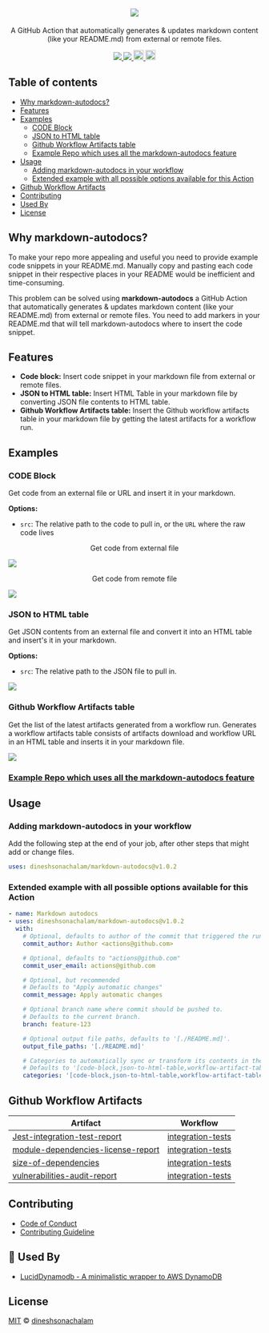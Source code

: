 <h1 align="center">
  <a href="https://github.com/marketplace/actions/markdown-autodocs">
    <img src="https://i.imgur.com/ZAC4qPa.png"/>
  </a>
</h1>
<p align="center">A GitHub Action that automatically generates & updates markdown content (like your README.md) from external or remote files.</p>
<p align="center">
    <a href="https://github.com/dineshsonachalam/markdown-autodocs/actions/workflows/npm-publish.yml">
        <img src="https://github.com/dineshsonachalam/markdown-autodocs/actions/workflows/npm-publish.yml/badge.svg"/>
    </a>
    <a href="https://github.com/dineshsonachalam/markdown-autodocs/actions/workflows/markdown-autodocs.yml">
        <img src="https://github.com/dineshsonachalam/markdown-autodocs/actions/workflows/markdown-autodocs.yml/badge.svg"/>
    </a>
    <a href="https://www.npmjs.com/package/markdown-autodocs">
      <img src="https://img.shields.io/npm/v/markdown-autodocs?color=dark%20green&label=npm%20package" alt="npm version" height="20">     
    </a>
    <a href="https://github.com/dineshsonachalam/markdown-autodocs/blob/master/LICENSE" target="_blank">
        <img src="https://badgen.net/github/license/dineshsonachalam/markdown-autodocs" alt="MIT License" height="20">
    </a>
</p>

## Table of contents
- [Why markdown-autodocs?](#why-markdown-autodocs)
- [Features](#features)
- [Examples](#examples)
  - [CODE Block](#code-block)
  - [JSON to HTML table](#json-to-html-table)
  - [Github Workflow Artifacts table](#github-workflow-artifacts-table)
  - [Example Repo which uses all the markdown-autodocs feature](#example-repo-which-uses-all-the-markdown-autodocs-feature)
- [Usage](#usage)
  - [Adding markdown-autodocs in your workflow](#adding-markdown-autodocs-in-your-workflow)
  - [Extended example with all possible options available for this Action](#extended-example-with-all-possible-options-available-for-this-action)
- [Github Workflow Artifacts](#github-workflow-artifacts)
- [Contributing](#contributing)
- [Used By](#-used-by)
- [License](#license)

## Why markdown-autodocs?
To make your repo more appealing and useful you need to provide example code snippets in your README.md. Manually copy and pasting each code snippet in their respective places in your README would be inefficient and time-consuming.

This problem can be solved using <b>markdown-autodocs</b> a GitHub Action that automatically generates & updates markdown content (like your README.md) from external or remote files. You need to add markers in your README.md that will tell markdown-autodocs where to insert the code snippet.

## Features
* <b>Code block:</b> Insert code snippet in your markdown file from external or remote files.
* <b>JSON to HTML table:</b> Insert HTML Table in your markdown file by converting JSON file contents to HTML table.
* <b>Github Workflow Artifacts table:</b> Insert the Github workflow artifacts table in your markdown file by getting the latest artifacts for a workflow run.

## Examples

### CODE Block

Get code from an external file or URL and insert it in your markdown.

**Options:**
- `src`: The relative path to the code to pull in, or the `URL` where the raw code lives

<p align="center">Get code from external file</p>
<a href="https://gist.github.com/dineshsonachalam/f8eb73a29a379b3944fbfb0213c558bb#get-code-from-external-file" target="_blank">
    <img src="https://i.imgur.com/c8FskHr.png"/>
</a>


<p align="center">Get code from remote file</p>
<a href="https://gist.github.com/dineshsonachalam/f8eb73a29a379b3944fbfb0213c558bb#get-code-from-remote-file" target="_blank">
  <img src="https://i.imgur.com/kQ6qhlI.png"/>
</a>

### JSON to HTML table
Get JSON contents from an external file and convert it into an HTML table and insert's it in your markdown.

**Options:**
- `src`: The relative path to the JSON file to pull in.

<a href="https://gist.github.com/dineshsonachalam/f8eb73a29a379b3944fbfb0213c558bb#json-to-html-table" target="_blank">
  <img src="https://i.imgur.com/t0pwMk2.png"/>
</a>

### Github Workflow Artifacts table

Get the list of the latest artifacts generated from a workflow run. Generates a workflow artifacts table consists of artifacts download and workflow URL in an HTML table and inserts it in your markdown file.

<a href="https://gist.github.com/dineshsonachalam/f8eb73a29a379b3944fbfb0213c558bb#github-workflow-artifacts-table" target="_blank">
  <img src="https://i.imgur.com/Gr6P0bM.png"/>
</a>

### [Example Repo which uses all the markdown-autodocs feature](https://github.com/dineshsonachalam/repo-using-markdown-autodocs)

## Usage

### Adding markdown-autodocs in your workflow
Add the following step at the end of your job, after other steps that might add or change files.
<!-- MARKDOWN-AUTO-DOCS:START (CODE:src=./docs/latest-release.yml) -->
<!-- The below code snippet is automatically added from ./docs/latest-release.yml -->
```yml
uses: dineshsonachalam/markdown-autodocs@v1.0.2
```
<!-- MARKDOWN-AUTO-DOCS:END -->

###  Extended example with all possible options available for this Action
<!-- MARKDOWN-AUTO-DOCS:START (CODE:src=./docs/markdown-autodocs.yml) -->
<!-- The below code snippet is automatically added from ./docs/markdown-autodocs.yml -->
```yml
- name: Markdown autodocs
- uses: dineshsonachalam/markdown-autodocs@v1.0.2
  with:
    # Optional, defaults to author of the commit that triggered the run
    commit_author: Author <actions@github.com>

    # Optional, defaults to "actions@github.com"
    commit_user_email: actions@github.com

    # Optional, but recommended
    # Defaults to "Apply automatic changes"
    commit_message: Apply automatic changes

    # Optional branch name where commit should be pushed to.
    # Defaults to the current branch.
    branch: feature-123

    # Optional output file paths, defaults to '[./README.md]'.
    output_file_paths: '[./README.md]'

    # Categories to automatically sync or transform its contents in the markdown files.
    # Defaults to '[code-block,json-to-html-table,workflow-artifact-table]'
    categories: '[code-block,json-to-html-table,workflow-artifact-table]'
```
<!-- MARKDOWN-AUTO-DOCS:END -->

## Github Workflow Artifacts

<!-- MARKDOWN-AUTO-DOCS:START (WORKFLOW_ARTIFACT_TABLE) -->
<table class="ARTIFACTS-TABLE"><thead><tr><th class="artifact-th">Artifact</th><th class="workflow-th">Workflow</th></tr></thead><tbody ><tr ><td class="artifact-td td_text"><a href=https://github.com/dineshsonachalam/markdown-autodocs/suites/3097026321/artifacts/70769320>Jest-integration-test-report</a></td><td class="workflow-td td_text"><a href=https://github.com/dineshsonachalam/markdown-autodocs/actions/runs/976582803>integration-tests</a></td></tr>
<tr ><td class="artifact-td td_text"><a href=https://github.com/dineshsonachalam/markdown-autodocs/suites/3097026321/artifacts/70769321>module-dependencies-license-report</a></td><td class="workflow-td td_text"><a href=https://github.com/dineshsonachalam/markdown-autodocs/actions/runs/976582803>integration-tests</a></td></tr>
<tr ><td class="artifact-td td_text"><a href=https://github.com/dineshsonachalam/markdown-autodocs/suites/3097026321/artifacts/70769322>size-of-dependencies</a></td><td class="workflow-td td_text"><a href=https://github.com/dineshsonachalam/markdown-autodocs/actions/runs/976582803>integration-tests</a></td></tr>
<tr ><td class="artifact-td td_text"><a href=https://github.com/dineshsonachalam/markdown-autodocs/suites/3097026321/artifacts/70769323>vulnerabilities-audit-report</a></td><td class="workflow-td td_text"><a href=https://github.com/dineshsonachalam/markdown-autodocs/actions/runs/976582803>integration-tests</a></td></tr></tbody></table>
<!-- MARKDOWN-AUTO-DOCS:END -->

## Contributing


* [Code of Conduct](CODE_OF_CONDUCT.md)
* [Contributing Guideline](CONTRIBUTING.md)

## 🚀 Used By

* [LucidDynamodb - A minimalistic wrapper to AWS DynamoDB](https://github.com/dineshsonachalam/Lucid-Dynamodb)



## License

[MIT](https://choosealicense.com/licenses/mit/) © [dineshsonachalam](https://www.github.com/dineshsonachalam)
